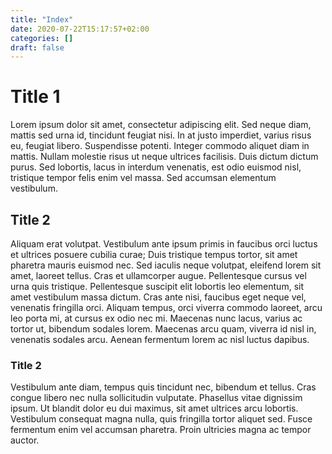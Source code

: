 ```yaml
---
title: "Index"
date: 2020-07-22T15:17:57+02:00
categories: []
draft: false
---
```

# Title 1

Lorem ipsum dolor sit amet, consectetur adipiscing elit. Sed neque diam, mattis sed urna id, tincidunt feugiat nisi. In at justo imperdiet, varius risus eu, feugiat libero. Suspendisse potenti. Integer commodo aliquet diam in mattis. Nullam molestie risus ut neque ultrices facilisis. Duis dictum dictum purus. Sed lobortis, lacus in interdum venenatis, est odio euismod nisl, tristique tempor felis enim vel massa. Sed accumsan elementum vestibulum. 

## Title 2

Aliquam erat volutpat. Vestibulum ante ipsum primis in faucibus orci luctus et ultrices posuere cubilia curae; Duis tristique tempus tortor, sit amet pharetra mauris euismod nec. Sed iaculis neque volutpat, eleifend lorem sit amet, laoreet tellus. Cras et ullamcorper augue. Pellentesque cursus vel urna quis tristique. Pellentesque suscipit elit lobortis leo elementum, sit amet vestibulum massa dictum. Cras ante nisi, faucibus eget neque vel, venenatis fringilla orci. Aliquam tempus, orci viverra commodo laoreet, arcu leo porta mi, at cursus ex odio nec mi. Maecenas nunc lacus, varius ac tortor ut, bibendum sodales lorem. Maecenas arcu quam, viverra id nisl in, venenatis sodales arcu. Aenean fermentum lorem ac nisl luctus dapibus. 

### Title 2

 Vestibulum ante diam, tempus quis tincidunt nec, bibendum et tellus. Cras congue libero nec nulla sollicitudin vulputate. Phasellus vitae dignissim ipsum. Ut blandit dolor eu dui maximus, sit amet ultrices arcu lobortis. Vestibulum consequat magna nulla, quis fringilla tortor aliquet sed. Fusce fermentum enim vel accumsan pharetra. Proin ultricies magna ac tempor auctor. 